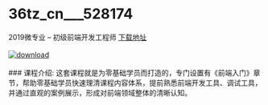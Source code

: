 # 36tz_cn___528174
2019微专业 – 初级前端开发工程师
[下载地址](http://www.36tz.cn/article/528174 "下载地址")
<br/></br>[![download](http://36tz.cn/muke_img/2019_10_1-125-300x90.png "下载地址")](http://www.36tz.cn/article/528174 "下载地址")
<br/></br>### 课程介绍:
这套课程就是为零基础学员而打造的，专门设置有《前端入门》章节，帮助零基础学员快速理清课程内容体系，提前熟悉前端开发工具、调试工具，并通过直观的案例展示，形成对前端领域整体的清晰认知。


 
